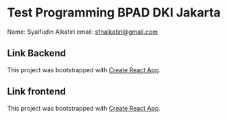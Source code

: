 # Test Programming BPAD DKI Jakarta

Name: Syaifudin Alkatiri
email: sfnalkatiri@gmail.com


## Link Backend
This project was bootstrapped with [Create React App](https://github.com/facebook/create-react-app).


## Link frontend
This project was bootstrapped with [Create React App](https://github.com/facebook/create-react-app).
